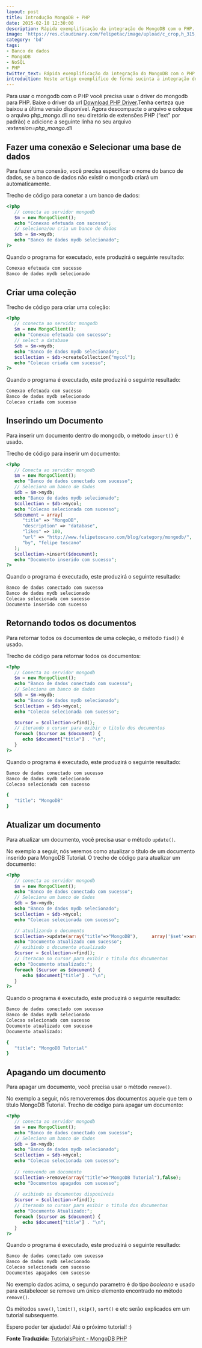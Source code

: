 ```yaml
---
layout: post
title: Introdução MongoDB + PHP
date: 2015-02-10 12:30:00
description: Rápida exemplificação da integração do MongoDB com o PHP.
image: 'https://res.cloudinary.com/felipetac/image/upload/c_crop,h_315,w_600/v1514992727/planta-elefante.jpg'
category: 'bd'
tags:
- Banco de dados
- MongoDB
- NoSQL
- PHP
twitter_text: Rápida exemplificação da integração do MongoDB com o PHP.
introduction: Neste artigo exemplifico de forma sucinta a integração do MongoDB com o PHP.
---
```

Para usar o mongodb com o PHP vocẽ precisa usar o driver do mongodb para PHP. Baixe o driver da url 
[Download PHP Driver](https://s3.amazonaws.com/drivers.mongodb.org/php/index.html).Tenha certeza que baixou a última versão disponível. Agora descompacte o arquivo e coloque o arquivo php_mongo.dll no seu diretório de extensões PHP (“ext” por padrão) e adicione a seguinte linha no seu arquivo 
*:extension=php_mongo.dll*

## Fazer uma conexão e Selecionar uma base de dados

Para fazer uma conexão, você precisa especificar o nome do banco de dados, se a banco de dados não existir o mongodb criará um automaticamente.

Trecho de código para conetar a um banco de dados:

```php
<?php
   // conecta ao servidor mongodb
   $m = new MongoClient();
   echo "Conexao efetuada com sucesso";
   // seleciona/ou cria um banco de dados
   $db = $m->mydb;
   echo "Banco de dados mydb selecionado";
?>
```
Quando o programa for executado, este produzirá o seguinte resultado:

```bash
Conexao efetuada com sucesso
Banco de dados mydb selecionado
```

## Criar uma coleção

Trecho de código para criar uma coleção:

```php
<?php
   // cconecta ao servidor mongodb
   $m = new MongoClient();
   echo "Conexao efetuada com sucesso";
   // select a database
   $db = $m->mydb;
   echo "Banco de dados mydb selecionado";
   $collection = $db->createCollection("mycol");
   echo "Colecao criada com sucesso";
?>
```

Quando o programa é executado, este produzirá o seguinte resultado:

```bash
Conexao efetuada com sucesso
Banco de dados mydb selecionado
Colecao criada com sucesso
```

## Inserindo um Documento

Para inserir um documento dentro do mongodb, o método ```insert()``` é usado.

Trecho de código para inserir um documento:

```php
<?php
   // Conecta ao servidor mongodb
   $m = new MongoClient();
   echo "Banco de dados conectado com sucesso";
   // Seleciona um banco de dados
   $db = $m->mydb;
   echo "Banco de dados mydb selecionado";
   $collection = $db->mycol;
   echo "Colecao selecionada com sucesso";
   $document = array( 
      "title" => "MongoDB", 
      "description" => "database", 
      "likes" => 100,
      "url" => "http://www.felipetoscano.com/blog/category/mongodb/",
      "by", "felipe toscano"
   );
   $collection->insert($document);
   echo "Documento inserido com sucesso";
?>
```

Quando o programa é executado, este produzirá o seguinte resultado:

```bash
Banco de dados conectado com sucesso
Banco de dados mydb selecionado
Colecao selecionada com sucesso
Documento inserido com sucesso
```

## Retornando todos os documentos

Para retornar todos os documentos de uma coleção, o método ```find()``` é usado.

Trecho de código para retornar todos os documentos:

```php
<?php
   // Conecta ao servidor mongodb
   $m = new MongoClient();
   echo "Banco de dados conectado com sucesso";
   // Seleciona um banco de dados
   $db = $m->mydb;
   echo "Banco de dados mydb selecionado";
   $collection = $db->mycol;
   echo "Colecao selecionada com sucesso";

   $cursor = $collection->find();
   // iterando o cursor para exibir o titulo dos documentos
   foreach ($cursor as $document) {
      echo $document["title"] . "\n";
   }
?>
```

Quando o programa é executado, este produzirá o seguinte resultado:

```bash
Banco de dados conectado com sucesso
Banco de dados mydb selecionado
Colecao selecionada com sucesso

{
   "title": "MongoDB"
}
```

## Atualizar um documento

Para atualizar um documento, vocẽ precisa usar o método ```update()```.

No exemplo a seguir, nós veremos como atualizar o título de um documento inserido para MongoDB Tutorial. O trecho de código para atualizar um documento:

```php
<?php
   // conecta ao servidor mongodb
   $m = new MongoClient();
   echo "Banco de dados conectado com sucesso";
   // Seleciona um banco de dados
   $db = $m->mydb;
   echo "Banco de dados mydb selecionado";
   $collection = $db->mycol;
   echo "Colecao selecionada com sucesso";

   // atualizando o documento
   $collection->update(array("title"=>"MongoDB"),     array('$set'=>array("title"=>"MongoDB Tutorial")));
   echo "Documento atualizado com sucesso";
   // exibindo o documento atualizado
   $cursor = $collection->find();
   // iteracao no cursor para exibir o titulo dos documentos
   echo "Documento atualizado:";
   foreach ($cursor as $document) {
      echo $document["title"] . "\n";
   }
?>
```

Quando o programa é executado, este produzirá o seguinte resultado:

```bash
Banco de dados conectado com sucesso
Banco de dados mydb selecionado
Colecao selecionada com sucesso
Documento atualizado com sucesso
Documento atualizado:

{
   "title": "MongoDB Tutorial"
}
```

## Apagando um documento

Para apagar um documento, você precisa usar o método ```remove()```.

No exemplo a seguir, nós removeremos dos documentos aquele que tem o título MongoDB Tutorial. Trecho de código para apagar um documento:

```php
<?php
   // conecta ao servidor mongodb
   $m = new MongoClient();
   echo "Banco de dados conectado com sucesso";
   // Seleciona um banco de dados
   $db = $m->mydb;
   echo "Banco de dados mydb selecionado";
   $collection = $db->mycol;
   echo "Colecao selecionada com sucesso";
   
   // removendo um documento
   $collection->remove(array("title"=>"MongoDB Tutorial"),false);
   echo "Documentos apagados com sucesso";
   
   // exibindo os documentos disponiveis
   $cursor = $collection->find();
   // iterando no cursor para exibir o titulo dos documentos
   echo "Documento Atualizado:";
   foreach ($cursor as $document) {
      echo $document["title"] . "\n";
   }
?>
```

Quando o programa é executado, este produzirá o seguinte resultado:

```bash
Banco de dados conectado com sucesso
Banco de dados mydb selecionado
Colecao selecionada com sucesso
Documentos apagados com sucesso
```

No exemplo dados acima, o segundo parametro é do tipo *booleano* e usado para estabelecer se remove um único elemento encontrado no método ```remove()```.

Os métodos ```save()```, ```limit()```, ```skip()```, ```sort()``` e etc serão explicados em um tutorial subsequente.

Espero poder ter ajudado! Até o próximo tutorial! :)

**Fonte Traduzida:** [TutorialsPoint - MongoDB PHP](http://www.tutorialspoint.com/mongodb/mongodb_php.htm)
